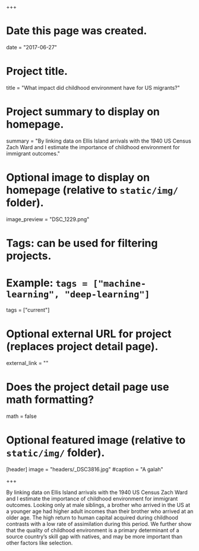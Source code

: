 +++
# Date this page was created.
date = "2017-06-27"

# Project title.
title = "What impact did childhood environment have for US migrants?"

# Project summary to display on homepage.
summary = "By linking data on Ellis Island arrivals with the 1940 US Census Zach Ward and I estimate the importance of childhood environment for immigrant outcomes."


# Optional image to display on homepage (relative to `static/img/` folder).
image_preview = "DSC_1229.png"


# Tags: can be used for filtering projects.
# Example: `tags = ["machine-learning", "deep-learning"]`
tags = ["current"]

# Optional external URL for project (replaces project detail page).
external_link = ""

# Does the project detail page use math formatting?
math = false

# Optional featured image (relative to `static/img/` folder).
[header]
image = "headers/_DSC3816.jpg"
#caption = "A galah"

+++

By linking data on Ellis Island arrivals with the 1940 US Census Zach Ward and I estimate the importance of childhood environment for immigrant outcomes. Looking only at male siblings, a brother who arrived in the US at a younger age had higher adult incomes than their brother who arrived at an older age. The high return to human capital acquired during childhood contrasts with a low rate of assimilation during this period. We further show that the quality of childhood environment is a primary determinant of a source country’s skill gap with natives, and may be more important than other factors like selection.